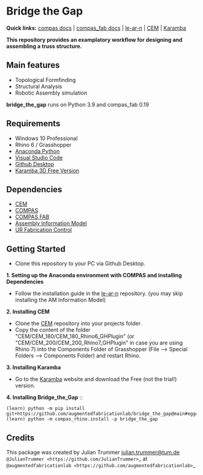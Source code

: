 # Bridge the Gap

**Quick links:** [compas docs](https://compas-dev.github.io/main/) | [compas_fab docs](https://gramaziokohler.github.io/compas_fab/latest/) | [le-ar-n](https://github.com/le-ar-n/le-ar-n) | [CEM](https://github.com/OleOhlbrock/CEM) | [Karamba](https://www.karamba3d.com/)


**This repository provides an examplatory workflow for designing and assembling a truss structure.**


Main features
-------------

* Topological Formfinding
* Structural Analysis
* Robotic Assembly simulation

**bridge_the_gap** runs on Python 3.9 and compas_fab 0.19


Requirements
------------

* Windows 10 Professional
* Rhino 6 / Grasshopper
* [Anaconda Python](https://www.anaconda.com/distribution/?gclid=CjwKCAjwo9rtBRAdEiwA_WXcFoyH8v3m-gVC55J6YzR0HpgB8R-PwM-FClIIR1bIPYZXsBtbPRfJ8xoC6HsQAvD_BwE)
* [Visual Studio Code](https://code.visualstudio.com/)
* [Github Desktop](https://desktop.github.com/)
* [Karamba 3D Free Version](https://www.karamba3d.com/)


Dependencies
------------

* [CEM](https://github.com/OleOhlbrock/CEM)
* [COMPAS](https://compas-dev.github.io/)
* [COMPAS FAB](https://gramaziokohler.github.io/compas_fab/latest/)
* [Assembly Information Model](https://github.com/augmentedfabricationlab/assembly_information_model)
* [UR Fabrication Control](https://github.com/augmentedfabricationlab/ur_fabrication_control)


Getting Started
------------

* Clone this repository to your PC via Github Desktop.

**1. Setting up the Anaconda environment with COMPAS and installing Dependencies**

* Follow the installation guide in the [le-ar-n](https://github.com/le-ar-n/le-ar-n) repository. (you may skip installing the AM Information Model)

**2. Installing CEM**

* Clone the [CEM](https://github.com/OleOhlbrock/CEM) repository into your projects folder.
* Copy the content of the folder "CEM/CEM_180/CEM_180_Rhino6_GHPlugin" (or "CEM/CEM_200/CEM_200_Rhino7_GHPlugin" in case you are using Rhino 7) into the Components Folder of Grasshopper (File --> Special Folders --> Components Folder) and restart Rhino.

**3. Installing Karamba**

* Go to the [Karamba](https://www.karamba3d.com/) website and download the Free (not the trial!) version.

**4. Installing Bridge_the_Gap**
::

    (learn) python -m pip install git+https://github.com/augmentedfabricationlab/bridge_the_gap@main#egg=bridge_the_gap
    (learn) python -m compas_rhino.install -p bridge_the_gap


Credits
-------------

This package was created by Julian Trummer <julian.trummer@tum.de> `@JulianTrummer <https://github.com/JulianTrummer>`_ at `@augmentedfabricationlab <https://github.com/augmentedfabricationlab>`_
